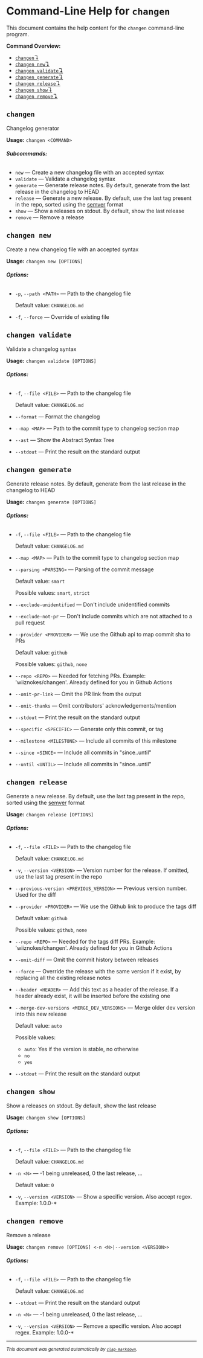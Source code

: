# Command-Line Help for `changen`

This document contains the help content for the `changen` command-line program.

**Command Overview:**

* [`changen`↴](#changen)
* [`changen new`↴](#changen-new)
* [`changen validate`↴](#changen-validate)
* [`changen generate`↴](#changen-generate)
* [`changen release`↴](#changen-release)
* [`changen show`↴](#changen-show)
* [`changen remove`↴](#changen-remove)

## `changen`

Changelog generator

**Usage:** `changen <COMMAND>`

###### **Subcommands:**

* `new` — Create a new changelog file with an accepted syntax
* `validate` — Validate a changelog syntax
* `generate` — Generate release notes. By default, generate from the last release in the changelog to HEAD
* `release` — Generate a new release. By default, use the last tag present in the repo, sorted using the [semver](https://semver.org/) format
* `show` — Show a releases on stdout. By default, show the last release
* `remove` — Remove a release



## `changen new`

Create a new changelog file with an accepted syntax

**Usage:** `changen new [OPTIONS]`

###### **Options:**

* `-p`, `--path <PATH>` — Path to the changelog file

  Default value: `CHANGELOG.md`
* `-f`, `--force` — Override of existing file



## `changen validate`

Validate a changelog syntax

**Usage:** `changen validate [OPTIONS]`

###### **Options:**

* `-f`, `--file <FILE>` — Path to the changelog file

  Default value: `CHANGELOG.md`
* `--format` — Format the changelog
* `--map <MAP>` — Path to the commit type to changelog section map
* `--ast` — Show the Abstract Syntax Tree
* `--stdout` — Print the result on the standard output



## `changen generate`

Generate release notes. By default, generate from the last release in the changelog to HEAD

**Usage:** `changen generate [OPTIONS]`

###### **Options:**

* `-f`, `--file <FILE>` — Path to the changelog file

  Default value: `CHANGELOG.md`
* `--map <MAP>` — Path to the commit type to changelog section map
* `--parsing <PARSING>` — Parsing of the commit message

  Default value: `smart`

  Possible values: `smart`, `strict`

* `--exclude-unidentified` — Don't include unidentified commits
* `--exclude-not-pr` — Don't include commits which are not attached to a pull request
* `--provider <PROVIDER>` — We use the Github api to map commit sha to PRs

  Default value: `github`

  Possible values: `github`, `none`

* `--repo <REPO>` — Needed for fetching PRs. Example: 'wiiznokes/changen'. Already defined for you in Github Actions
* `--omit-pr-link` — Omit the PR link from the output
* `--omit-thanks` — Omit contributors' acknowledgements/mention
* `--stdout` — Print the result on the standard output
* `--specific <SPECIFIC>` — Generate only this commit, or tag
* `--milestone <MILESTONE>` — Include all commits of this milestone
* `--since <SINCE>` — Include all commits in \"since..until\"
* `--until <UNTIL>` — Include all commits in \"since..until\"



## `changen release`

Generate a new release. By default, use the last tag present in the repo, sorted using the [semver](https://semver.org/) format

**Usage:** `changen release [OPTIONS]`

###### **Options:**

* `-f`, `--file <FILE>` — Path to the changelog file

  Default value: `CHANGELOG.md`
* `-v`, `--version <VERSION>` — Version number for the release. If omitted, use the last tag present in the repo
* `--previous-version <PREVIOUS_VERSION>` — Previous version number. Used for the diff
* `--provider <PROVIDER>` — We use the Github link to produce the tags diff

  Default value: `github`

  Possible values: `github`, `none`

* `--repo <REPO>` — Needed for the tags diff PRs. Example: 'wiiznokes/changen'. Already defined for you in Github Actions
* `--omit-diff` — Omit the commit history between releases
* `--force` — Override the release with the same version if it exist, by replacing all the existing release notes
* `--header <HEADER>` — Add this text as a header of the release. If a header already exist, it will be inserted before the existing one
* `--merge-dev-versions <MERGE_DEV_VERSIONS>` — Merge older dev version into this new release

  Default value: `auto`

  Possible values:
  - `auto`:
    Yes if the version is stable, no otherwise
  - `no`
  - `yes`

* `--stdout` — Print the result on the standard output



## `changen show`

Show a releases on stdout. By default, show the last release

**Usage:** `changen show [OPTIONS]`

###### **Options:**

* `-f`, `--file <FILE>` — Path to the changelog file

  Default value: `CHANGELOG.md`
* `-n <N>` — -1 being unreleased, 0 the last release, ...

  Default value: `0`
* `-v`, `--version <VERSION>` — Show a specific version. Also accept regex. Example: 1.0.0-*



## `changen remove`

Remove a release

**Usage:** `changen remove [OPTIONS] <-n <N>|--version <VERSION>>`

###### **Options:**

* `-f`, `--file <FILE>` — Path to the changelog file

  Default value: `CHANGELOG.md`
* `--stdout` — Print the result on the standard output
* `-n <N>` — -1 being unreleased, 0 the last release, ...
* `-v`, `--version <VERSION>` — Remove a specific version. Also accept regex. Example: 1.0.0-*



<hr/>

<small><i>
    This document was generated automatically by
    <a href="https://crates.io/crates/clap-markdown"><code>clap-markdown</code></a>.
</i></small>
